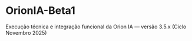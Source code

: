 # OrionIA-Beta1
Execução técnica e integração funcional da Orion IA — versão 3.5.x (Ciclo Novembro 2025)
